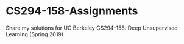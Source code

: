 # CS294-158-Assignments
Share  my solutions for UC Berkeley CS294-158: Deep Unsupervised Learning (Spring 2019)
